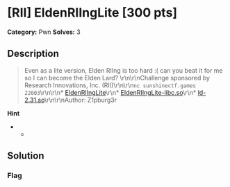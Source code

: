 # [RII] EldenRIIngLite [300 pts]

**Category:** Pwn
**Solves:** 3

## Description
>Even as a lite version, Elden RIIng is too hard :( can you beat it for me so I can become the Elden Lard? \r\n\r\nChallenge sponsored by Research Innovations, Inc. (RII)\r\n\r\n`nc sunshinectf.games 22003`\r\n\r\n* [EldenRIIngLite](https://sunshinectf.games/f676ec2b2bc3/EldenRIIngLite)\r\n* [EldenRIIngLite-libc.so](https://sunshinectf.games/f676ec2b2bc3/EldenRIIngLite-libc.so)\r\n* [ld-2.31.so](https://sunshinectf.games/f676ec2b2bc3/ld-2.31.so)\r\n\r\nAuthor: Z1pburg3r

**Hint**
* -

## Solution

### Flag

